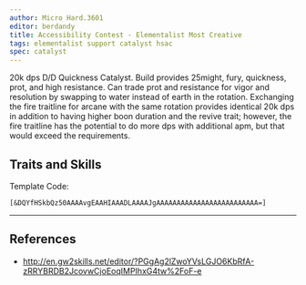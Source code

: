 ```yaml
---
author: Micro Hard.3601
editor: berdandy
title: Accessibility Contest - Elementalist Most Creative
tags: elementalist support catalyst hsac
spec: catalyst
---
```


20k dps D/D Quickness Catalyst. Build provides 25might, fury, quickness, prot, and high resistance. Can trade prot and resistance for vigor and resolution by swapping to water instead of earth in the rotation.
Exchanging the fire traitline for arcane with the same rotation provides identical 20k dps in addition to having higher boon duration and the revive trait; however, the fire traitline has the potential to do more dps with additional apm, but that would exceed the requirements.

## Traits and Skills

Template Code:

`[&DQYfHSkbQz50AAAAvgEAAHIAAADLAAAAJgAAAAAAAAAAAAAAAAAAAAAAAAA=]`

---

<div
  data-armory-embed='skills'
  data-armory-ids='5503,5734,5502,5542,5666'
>
</div>
<div
  data-armory-embed='specializations'
  data-armory-ids='31,41,67'
  data-armory-31-traits='296,334,1510'
  data-armory-41-traits='232,214,226'
  data-armory-67-traits='2252,2234,2251'
>
</div>
<script async src='https://unpkg.com/armory-embeds@^0.x.x/armory-embeds.js'></script>



## References

- http://en.gw2skills.net/editor/?PGgAg2lZwoYVsLGJO6KbRfA-zRRYBRDB2JcovwCjoEoqIMPIhxG4tw%2FoF-e
